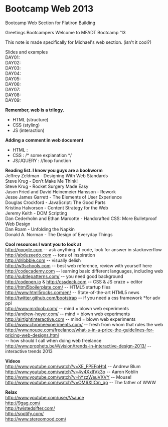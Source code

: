 Bootcamp Web 2013
===============

Bootcamp Web Section for Flatiron Building

Greetings Bootcampers
Welcome to MFADT Bootcamp '13

This note is made specifically for Michael's web section. (isn't it cool?)

Slides and examples
<br>DAY01:
<br>DAY02:
<br>DAY03:
<br>DAY04:
<br>DAY05:
<br>DAY06:
<br>DAY07:
<br>DAY08:
<br>DAY09:

<b>Remember, web is a trilogy. </b>
- HTML (structure)
- CSS (styling)
- JS (interaction)

<b>Adding a comment in web document </b>
- HTML : <!-- content begins here -->
- CSS : /* some explanation */
- JS/JQUERY : //loop function

<b>Reading list. I know you guys are a bookworm</b>
<br>Jeffrey Zeldman - Designing With Web Standards
<br>Steve Krug - Don’t Make Me Think!
<br>Steve Krug - Rocket Surgery Made Easy
<br>Jason Fried and David Heinemeier Hansson - Rework
<br>Jesse James Garrett - The Elements of User Experience
<br>Douglas Crockford - JavaScript: The Good Parts
<br>Kristina Halvorson - Content Strategy for the Web
<br>Jeremy Keith - DOM Scripting
<br>Dan Cederholm and Ethan Marcotte - Handcrafted CSS: More Bulletproof Web Design
<br>Dan Roam - Unfolding the Napkin
<br>Donald A. Norman - The Design of Everyday Things

<b>Cool resources I want you to look at</b>
<br>http://google.com -- ask anything. if code, look for answer in stackoverflow
<br>http://abduzeedo.com -- tons of inspiration
<br>http://dribbble.com -- visually delish
<br>http://w3schools.com -- best web reference, review with yourself here
<br>http://codecademy.com -- learning basic different languages, including web
<br>http://subtlepatterns.com/ -- you need good background
<br>http://codepen.io & http://cssdeck.com -- CSS & JS craze + editor
<br>http://html5boilerplate.com/ -- HTML5 startup files
<br>http://www.html5rocks.com/en/ -- State-of-the-art HTML5 news
<br>http://twitter.github.com/bootstrap -- if you need a css framework *for adv ppl
<br>http://www.mrdoob.com/ -- mind = blown web experiments
<br>http://andrew-hoyer.com/ -- mind = blown web experiments
<br>http://airtightinteractive.com -- mind = blown web experiments
<br>http://www.chromeexperiments.com/ -- fresh from whom that rules the web
<br>http://www.noupe.com/freelance/what-s-in-a-price-the-guidelines-for-pricing-web-designs.html
<br>-- how should I call when doing web freelance
<br>http://www.prophets.be/#/vision/trends-in-interactive-design-2013/ -- interactive trends 2013

<b>Videos</b>
<br>http://www.youtube.com/watch?v=XE_FPEFpHt4 -- Andrew Blum
<br>http://www.youtube.com/watch?v=4v4XxlfVk3o -- Aaron Koblin
<br>http://www.youtube.com/watch?v=hYzzWeuVXVY -- Mouse!
<br>http://www.youtube.com/watch?v=OM6XIICm_qo -- The father of WWW

<b>Relax</b>
<br>http://www.youtube.com/user/Vsauce
<br>http://9gag.com/
<br>http://twistedsifter.com/
<br>http://spotify.com/
<br>http://www.stereomood.com/
